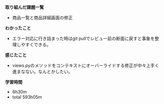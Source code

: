 **取り組んだ課題一覧**
* 商品一覧と商品詳細画面の修正

**わかったこと**
* エラー対応に行き詰まった時はgit pullでレビュー前の断面に戻すと事象を整理しやすくできる。
  
**感じたこと**
* views.pyのメソッドをコンテキストにオーバーライドする修正が中々上手く進まなない。なんとかしたい。

**学習時間**
* 6h30m
 * total 593h05m
